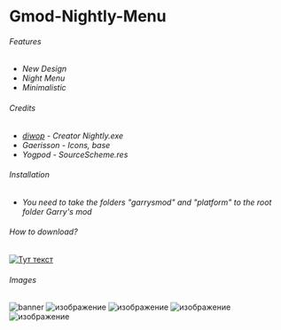 # Gmod-Nightly-Menu
###### Features
- *New Design*
- *Night Menu*
- *Minimalistic*
###### Credits
- *[diwop](http://github.com/diwop) - Creator Nightly.exe*
- *Gaerisson - Icons, base*
- *Yogpod - SourceScheme.res*
###### Installation
- *You need to take the folders "garrysmod" and "platform" to the root folder Garry's mod*
###### How to download?
[![Тут текст](https://img.youtube.com/vi/3CWSiFXEEpk/0.jpg)](https://youtu.be/3CWSiFXEEpk)
###### Images
![banner](https://github.com/fkipp/Gmod-Nightly-Menu/assets/68936761/b0d271ea-2520-4005-9d82-ae30b4cd308c)
![изображение](https://github.com/fkipp/Gmod-Nightly-Menu/assets/68936761/2ced30a2-9465-412c-a042-a7eb51582f8a)
![изображение](https://github.com/fkipp/Gmod-Nightly-Menu/assets/68936761/0c7b5f86-8d4e-45cd-9e23-64269018aa94)
![изображение](https://github.com/fkipp/Gmod-Nightly-Menu/assets/68936761/ddf5575e-36ba-4a5f-9faa-e547c7306974)
![изображение](https://github.com/fkipp/Gmod-Nightly-Menu/assets/68936761/a69d14a3-4f9a-443d-b9a6-ff130e650b3e)











